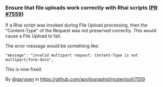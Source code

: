 ### Ensure that file uploads work correctly with Rhai scripts ([PR #7559](https://github.com/apollographql/router/pull/7559))

If a Rhai script was invoked during File Upload processing, then the "Content-Type" of the Request was not preserved correctly. This would cause a File Upload to fail.

The error message would be something like:

```
"message": "invalid multipart request: Content-Type is not multipart/form-data",
```

This is now fixed.

By [@garypen](https://github.com/garypen) in https://github.com/apollographql/router/pull/7559
